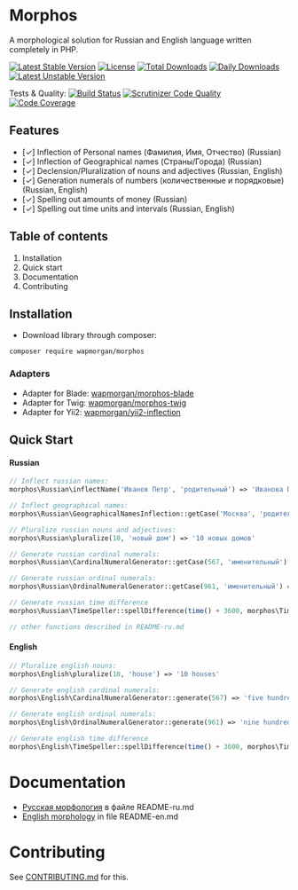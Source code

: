 # Morphos
A morphological solution for Russian and English language written completely in PHP.

[![Latest Stable Version](https://poser.pugx.org/wapmorgan/morphos/v/stable)](https://packagist.org/packages/wapmorgan/morphos)
[![License](https://poser.pugx.org/wapmorgan/morphos/license)](https://packagist.org/packages/wapmorgan/morphos)
[![Total Downloads](https://poser.pugx.org/wapmorgan/morphos/downloads)](https://packagist.org/packages/wapmorgan/morphos)
[![Daily Downloads](https://poser.pugx.org/wapmorgan/morphos/d/daily)](https://packagist.org/packages/wapmorgan/morphos)
[![Latest Unstable Version](https://poser.pugx.org/wapmorgan/morphos/v/unstable)](https://packagist.org/packages/wapmorgan/morphos)

Tests & Quality: [![Build Status](https://app.travis-ci.com/wapmorgan/Morphos.svg?branch=master)](https://app.travis-ci.com/github/wapmorgan/Morphos)
[![Scrutinizer Code Quality](https://scrutinizer-ci.com/g/wapmorgan/Morphos/badges/quality-score.png?b=master)](https://scrutinizer-ci.com/g/wapmorgan/Morphos/?branch=master)
[![Code Coverage](https://scrutinizer-ci.com/g/wapmorgan/Morphos/badges/coverage.png?b=master)](https://scrutinizer-ci.com/g/wapmorgan/Morphos/?branch=master)

## Features

- [✓] Inflection of Personal names (Фамилия, Имя, Отчество) (Russian)
- [✓] Inflection of Geographical names (Страны/Города) (Russian)
- [✓] Declension/Pluralization of nouns and adjectives (Russian, English)
- [✓] Generation numerals of numbers (количественные и порядковые) (Russian, English)
- [✓] Spelling out amounts of money (Russian)
- [✓] Spelling out time units and intervals (Russian, English)

## Table of contents

1. Installation
2. Quick start
3. Documentation
4. Contributing

## Installation

* Download library through composer:
```
composer require wapmorgan/morphos
```

### Adapters

- Adapter for Blade: [wapmorgan/morphos-blade](https://github.com/wapmorgan/Morphos-Blade)
- Adapter for Twig: [wapmorgan/morphos-twig](https://github.com/wapmorgan/Morphos-Twig)
- Adapter for Yii2: [wapmorgan/yii2-inflection](https://github.com/wapmorgan/yii2-inflection)

## Quick Start

#### Russian
```php
// Inflect russian names:
morphos\Russian\inflectName('Иванов Петр', 'родительный') => 'Иванова Петра'

// Inflect geographical names:
morphos\Russian\GeographicalNamesInflection::getCase('Москва', 'родительный') => 'Москвы'

// Pluralize russian nouns and adjectives:
morphos\Russian\pluralize(10, 'новый дом') => '10 новых домов'

// Generate russian cardinal numerals:
morphos\Russian\CardinalNumeralGenerator::getCase(567, 'именительный') => 'пятьсот шестьдесят семь'

// Generate russian ordinal numerals:
morphos\Russian\OrdinalNumeralGenerator::getCase(961, 'именительный') => 'девятьсот шестьдесят первый'

// Generate russian time difference
morphos\Russian\TimeSpeller::spellDifference(time() + 3600, morphos\TimeSpeller::DIRECTION) => 'через 1 час'

// other functions described in README-ru.md
```

#### English
```php
// Pluralize english nouns:
morphos\English\pluralize(10, 'house') => '10 houses'

// Generate english cardinal numerals:
morphos\English\CardinalNumeralGenerator::generate(567) => 'five hundred sixty-seven'

// Generate english ordinal numerals:
morphos\English\OrdinalNumeralGenerator::generate(961) => 'nine hundred sixty-first'

// Generate english time difference
morphos\English\TimeSpeller::spellDifference(time() + 3600, morphos\TimeSpeller::DIRECTION) => 'in 1 hour'
```

# Documentation

- [Русская морфология](README-ru.md) в файле README-ru.md
- [English morphology](README-en.md) in file README-en.md

# Contributing

See [CONTRIBUTING.md](CONTRIBUTING.md) for this.

